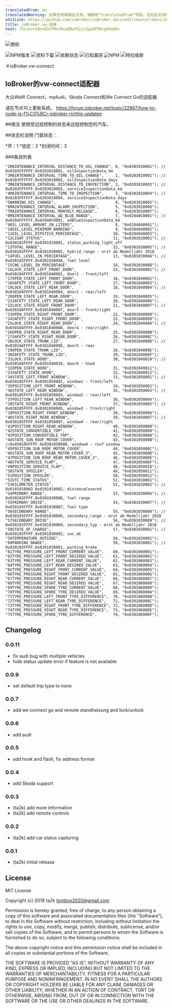 ```yaml
---
translatedFrom: en
translatedWarning: 如果您想编辑此文档，请删除“translatedFrom”字段，否则此文档将再次自动翻译
editLink: https://github.com/ioBroker/ioBroker.docs/edit/master/docs/zh-cn/adapterref/iobroker.vw-connect/README.md
title: ioBroker.vw-连接
hash: 7Ssvsv+iQcxD2x7Mxi0uaEBwFQjjcJppGPZKcgXhwbE=
---
```

![商标](../../../en/adapterref/iobroker.vw-connect/admin/vw-connect.png)

![NPM版本](http://img.shields.io/npm/v/iobroker.vw-connect.svg)
![资料下载](https://img.shields.io/npm/dm/iobroker.vw-connect.svg)
![依赖状态](https://img.shields.io/david/ta2k/iobroker.vw-connect.svg)
![已知漏洞](https://snyk.io/test/github/ta2k/ioBroker.vw-connect/badge.svg)
![NPM](https://nodei.co/npm/iobroker.vw-connect.png?downloads=true)
![特拉维斯](http://img.shields.io/travis/ta2k/ioBroker.vw-connect/master.svg)

＃ioBroker.vw-connect
## IoBroker的vw-connect适配器
大众WeW Connect，myAudi，Skoda Connect和We Connect Go的适配器

请在节点10上更新系统。
<https://forum.iobroker.net/topic/22867/how-to-node-js-f%C3%BCr-iobroker-richtig-updaten>

##用法
使用受远程控制的状态来远程控制您的汽车。

##状态栏说明
门窗状态：

*开：1
*锁定：2
*封闭时间：3

###条目列表
```
"1MAINTENANCE_INTERVAL_DISTANCE_TO_OIL_CHANGE", 0, "0x0203010001"); // 0x0203FFFFFF.0x0203010001, oilInspectionData_km
"2MAINTENANCE_INTERVAL_TIME_TO_OIL_CHANGE",     1, "0x0203010002"); // 0x0203FFFFFF.0x0203010002, oilInspectionData_days
"3MAINTENANCE_INTERVAL_DISTANCE_TO_INSPECTION", 2, "0x0203010003"); // 0x0203FFFFFF.0x0203010003, serviceInspectionData_km
"4MAINTENANCE_INTERVAL_TIME_TO_INSPECTION",     3, "0x0203010004"); // 0x0203FFFFFF.0x0203010004, serviceInspectionData_days
"5WARNING_OIL_CHANGE",                          4, "0x0203010005");
"6MAINTENANCE_INTERVAL_ALARM_INSPECTION",       5, "0x0203010006");
"7MAINTENANCE_INTERVAL_MONTHLY_MILEAGE",        6, "0x0203010007");
"8MAINTENANCE_INTERVAL_AD_BLUE_RANGE",          7, "0x02040C0001"); // 0x0204FFFFFF.0x02040C0001, adBlueInspectionData_km
"9OIL_LEVEL_AMOUNT_IN_LITERS",                  8, "0x0204040001");
"10OIL_LEVEL_MINIMUM_WARNING",                  9, "0x0204040002");
"11OIL_LEVEL_DIPSTICK_PERCENTAGE",             10, "0x0204040003");
"12LIGHT_STATUS",                              11, "0x0301010001"); // 0x030101FFFF.0x0301010001, status_parking_light_off
"13TOTAL_RANGE",                               12, "0x0301030005"); // 0x030103FFFF.0x0301030005, hybrid_range - erst ab Modelljahr 2018
"14FUEL_LEVEL_IN_PERCENTAGE",                  13, "0x030103000A"); // 0x030103FFFF.0x030103000A, fuel level
"15CNG_LEVEL_IN_PERCENTAGE",                   14, "0x030103000D");
"16LOCK_STATE_LEFT_FRONT_DOOR",                15, "0x0301040001"); // 0x030104FFFF.0x0301040001, door1 - front/left
"17OPEN_STATE_LEFT_FRONT_DOOR",                16, "0x0301040002");
"18SAFETY_STATE_LEFT_FRONT_DOOR",              17, "0x0301040003");
"19LOCK_STATE_LEFT_REAR_DOOR",                 18, "0x0301040004"); // 0x030104FFFF.0x0301040004, door2 - rear/left
"20OPEN_STATE_LEFT_REAR_DOOR",                 19, "0x0301040005");
"21SAFETY_STATE_LEFT_REAR_DOOR",               20, "0x0301040006");
"22LOCK_STATE_RIGHT_FRONT_DOOR",               21, "0x0301040007"); // 0x030104FFFF.0x0301040007, door3 - front/right
"23OPEN_STATE_RIGHT_FRONT_DOOR",               22, "0x0301040008");
"24SAFETY_STATE_RIGHT_FRONT_DOOR",             23, "0x0301040009");
"25LOCK_STATE_RIGHT_REAR_DOOR",                24, "0x030104000A"); // 0x030104FFFF.0x030104000A, door4 - rear/right
"26OPEN_STATE_RIGHT_REAR_DOOR",                25, "0x030104000B");
"27SAFETY_STATE_RIGHT_REAR_DOOR",              26, "0x030104000C");
"28LOCK_STATE_TRUNK_LID",                      27, "0x030104000D"); // 0x030104FFFF.0x030104000D, door5 - rear
"29OPEN_STATE_TRUNK_LID",                      28, "0x030104000E");
"30SAFETY_STATE_TRUNK_LID",                    29, "0x030104000F");
"31LOCK_STATE_HOOD",                           30, "0x0301040010"); // 0x030104FFFF.0x0301040010, door6 - hood
"32OPEN_STATE_HOOD",                           31, "0x0301040011");
"33SAFETY_STATE_HOOD",                         32, "0x0301040012");
"34STATE_LEFT_FRONT_WINDOW",                   33, "0x0301050001"); // 0x030105FFFF.0x0301050001, window1 - front/left
"35POSITION_LEFT_FRONT_WINDOW",                34, "0x0301050002");
"36STATE_LEFT_REAR_WINDOW",                    35, "0x0301050003"); // 0x030105FFFF.0x0301050003, window2 - rear/left
"37POSITION_LEFT_REAR_WINDOW",                 36, "0x0301050004");
"38STATE_RIGHT_FRONT_WINDOW",                  37, "0x0301050005"); // 0x030105FFFF.0x0301050005, window3 - front/right
"39POSITION_RIGHT_FRONT_WINDOW",               38, "0x0301050006");
"40STATE_RIGHT_REAR_WINDOW",                   39, "0x0301050007"); // 0x030105FFFF.0x0301050007, window4 - rear/right
"41POSITION_RIGHT_REAR_WINDOW",                40, "0x0301050008");
"42STATE_CONVERTIBLE_TOP",                     41, "0x0301050009");
"43POSITION_CONVERTIBLE_TOP",                  42, "0x030105000A");
"44STATE_SUN_ROOF_MOTOR_COVER",                43, "0x030105000B"); //0x030105FFFF.0x030105000B, window4 - roof window
"45POSITION_SUN_ROOF_MOTOR_COVER",             44, "0x030105000C");
"46STATE_SUN_ROOF_REAR_MOTOR_COVER_3",         45, "0x030105000D");
"47POSITION_SUN_ROOF_REAR_MOTOR_COVER_3",      46, "0x030105000E");
"48STATE_SERVICE_FLAP",                        47, "0x030105000F");
"49POSITION_SERVICE_FLAP",                     48, "0x0301050010");
"50STATE_SPOILER",                             49, "0x0301050011");
"51POSITION_SPOILER",                          50, "0x0301050012");
"52UTC_TIME_STATUS",                           51, "0x0101010001");
"53KILOMETER_STATUS",                          52, "0x0101010002"); // 0x0101010002.0x0101010002, distanceCovered
"54PRIMARY_RANGE",                             53, "0x0301030006"); // 0x030103FFFF.0x0301030006, fuel range
"55PRIMARY_DRIVE",                             54, "0x0301030007"); // 0x030103FFFF.0x0301030007, fuel type
"56SECONDARY_RANGE",                           55, "0x0301030008"); // 0x030103FFFF.0x0301030008, secondary_range - erst ab Modelljahr 2018
"57SECONDARY_DRIVE",                           56, "0x0301030009"); // 0x030103FFFF.0x0301030009, secondary_typ - erst ab Modelljahr 2018
"58STATE_OF_CHARGE",                           57, "0x0301030002"); // 0x030103FFFF.0x0301030002, soc_ok
"59TEMPERATURE_OUTSIDE",                       58, "0x0301020001");
"60PARKING_BRAKE",                             59, "0x0301030001"); // 0x030103FFFF.0x0301030001, parking brake
"61TYRE_PRESSURE_LEFT_FRONT_CURRENT_VALUE",    60, "0x0301060001");
"62TYRE_PRESSURE_LEFT_FRONT_DESIRED_VALUE",    61, "0x0301060002");
"63TYRE_PRESSURE_LEFT_REAR_CURRENT_VALUE",     62, "0x0301060003");
"64TYRE_PRESSURE_LEFT_REAR_DESIRED_VALUE",     63, "0x0301060004");
"65TYRE_PRESSURE_RIGHT_FRONT_CURRENT_VALUE",   64, "0x0301060005");
"66TYRE_PRESSURE_RIGHT_FRONT_DESIRED_VALUE",   65, "0x0301060006");
"67TYRE_PRESSURE_RIGHT_REAR_CURRENT_VALUE",    66, "0x0301060007");
"68TYRE_PRESSURE_RIGHT_REAR_DESIRED_VALUE",    67, "0x0301060008");
"69TYRE_PRESSURE_SPARE_TYRE_CURRENT_VALUE",    68, "0x0301060009");
"70TYRE_PRESSURE_SPARE_TYRE_DESIRED_VALUE",    69, "0x030106000A");
"71TYRE_PRESSURE_LEFT_FRONT_TYRE_DIFFERENCE",  70, "0x030106000B");
"72TYRE_PRESSURE_LEFT_REAR_TYRE_DIFFERENCE",   71, "0x030106000C");
"73TYRE_PRESSURE_RIGHT_FRONT_TYRE_DIFFERENCE", 72, "0x030106000D");
"74TYRE_PRESSURE_RIGHT_REAR_TYRE_DIFFERENCE",  73, "0x030106000E");
"75TYRE_PRESSURE_SPARE_TYRE_DIFFERENCE",       74, "0x030106000F");
```

## Changelog

### 0.0.11

- fix audi bug with multiple vehicles
- hide status update error if feature is not available

### 0.0.9

- set default trip type to none

### 0.0.7

- add we connect go and remote standheizung and lock/unlock

### 0.0.6

- add audi

### 0.0.5

- add honk and flash, fix address format

### 0.0.4

- add Skoda support

### 0.0.3

- (ta2k) add more information
- (ta2k) add remote controls

### 0.0.2

- (ta2k) add car status capturing

### 0.0.1

- (ta2k) initial release

## License

MIT License

Copyright (c) 2019 ta2k <tombox2020@gmail.com>

Permission is hereby granted, free of charge, to any person obtaining a copy
of this software and associated documentation files (the "Software"), to deal
in the Software without restriction, including without limitation the rights
to use, copy, modify, merge, publish, distribute, sublicense, and/or sell
copies of the Software, and to permit persons to whom the Software is
furnished to do so, subject to the following conditions:

The above copyright notice and this permission notice shall be included in all
copies or substantial portions of the Software.

THE SOFTWARE IS PROVIDED "AS IS", WITHOUT WARRANTY OF ANY KIND, EXPRESS OR
IMPLIED, INCLUDING BUT NOT LIMITED TO THE WARRANTIES OF MERCHANTABILITY,
FITNESS FOR A PARTICULAR PURPOSE AND NONINFRINGEMENT. IN NO EVENT SHALL THE
AUTHORS OR COPYRIGHT HOLDERS BE LIABLE FOR ANY CLAIM, DAMAGES OR OTHER
LIABILITY, WHETHER IN AN ACTION OF CONTRACT, TORT OR OTHERWISE, ARISING FROM,
OUT OF OR IN CONNECTION WITH THE SOFTWARE OR THE USE OR OTHER DEALINGS IN THE
SOFTWARE.